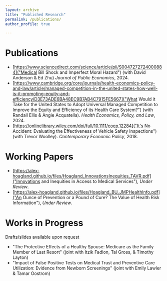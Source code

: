 ```yaml
---
layout: archive
title: "Published Research"
permalink: /publications/
author_profile: true

---
```


# Publications
* [https://www.sciencedirect.com/science/article/pii/S0047272724000884]("Medical Bill Shock and Imperfect Moral Hazard") (with David Anderson & Ed Zhu) *Journal of Public Economics*, 2024. 
* [https://www.cambridge.org/core/journals/health-economics-policy-and-law/article/managed-competition-in-the-united-states-how-well-is-it-promoting-equity-and-efficiency/D3E73ADE6BA48EC9B7AB4C7915FE5667]("What Would it Take for the United States to Adopt Universal Managed Competition to Improve the Equity and Efficiency of its Health Care System?") (with Randall Ellis & Angie Acquatella). *Health Economics, Policy, and Law*, 2024.  
* [https://onlinelibrary.wiley.com/doi/full/10.1111/coep.12284]("It's No Accident: Evaluating the Effectiveness of Vehicle Safety Inspections") (with Trevor Woolley). *Contemporary Economic Policy*, 2018. 

# Working Papers
* [https://alex-hoagland.github.io/files/Hoagland_InnovationsInequities_TAVR.pdf]("Innovations and Inequities in Access to Medical Services"), *Under Review*.
* [https://alex-hoagland.github.io/files/Hoagland_BU_JMPHealthInfo.pdf]("An Ounce of Prevention or a Pound of Cure? The Value of Health Risk Information"), *Under Review*.

# Works in Progress
Drafts/slides available upon request
* "The Protective Effects of a Healthy Spouse: Medicare as the Family Member of Last Resort" (joint with Itzik Fadlon, Tal Gross, \& Timothy Layton)
* "Impact of False Positive Tests on Medical Trust and Preventive Care Utilization: Evidence from Newborn Screenings" (joint with Emily Lawler \& Tamar Oostrom)
